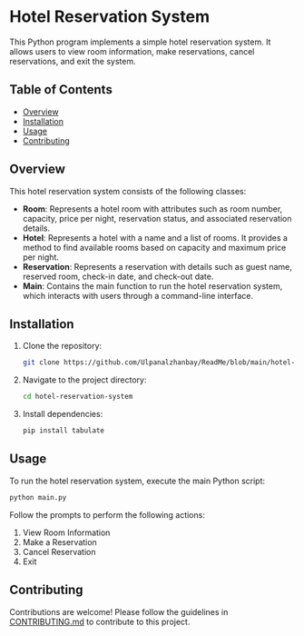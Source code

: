 # Hotel Reservation System

This Python program implements a simple hotel reservation system. It allows users to view room information, make reservations, cancel reservations, and exit the system.

## Table of Contents
- [Overview](#overview)
- [Installation](#installation)
- [Usage](#usage)
- [Contributing](#contributing)

## Overview

This hotel reservation system consists of the following classes:

- **Room**: Represents a hotel room with attributes such as room number, capacity, price per night, reservation status, and associated reservation details.
- **Hotel**: Represents a hotel with a name and a list of rooms. It provides a method to find available rooms based on capacity and maximum price per night.
- **Reservation**: Represents a reservation with details such as guest name, reserved room, check-in date, and check-out date.
- **Main**: Contains the main function to run the hotel reservation system, which interacts with users through a command-line interface.

## Installation

1. Clone the repository:
   ```bash
   git clone https://github.com/Ulpanalzhanbay/ReadMe/blob/main/hotel-reservation-system
   ```
2. Navigate to the project directory:
   ```bash
   cd hotel-reservation-system
   ```
3. Install dependencies:
   ```bash
   pip install tabulate
   ```

## Usage

To run the hotel reservation system, execute the main Python script:
```bash
python main.py
```

Follow the prompts to perform the following actions:
1. View Room Information
2. Make a Reservation
3. Cancel Reservation
4. Exit

## Contributing

Contributions are welcome! Please follow the guidelines in [CONTRIBUTING.md](CONTRIBUTING.md) to contribute to this project.
